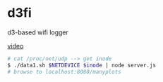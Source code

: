 # d3fi

d3-based wifi logger

[video](https://giant.gfycat.com/EqualResponsibleHammerkop.webm)

```bash
# cat /proc/net/udp --> get inode
$ ./data1.sh $NETDEVICE $inode | node server.js
# browse to localhost:8080/manyplots
```
